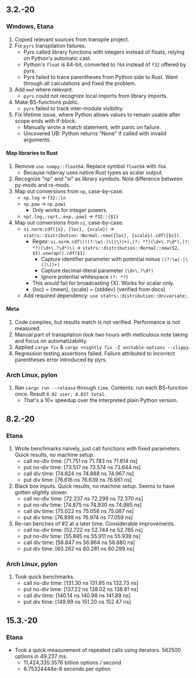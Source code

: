 ## 3.2.-20
### Windows, Etana
1. Copied relevant sources from transpile project.
2. Fix `pyrs` transpilation failures.
    * Pyrs called library functions with integers instead of floats, relying on Python's automatic cast.
    * Python's `float` is 64-bit, converted to `f64` instead of `f32` offered by pyrs.
    * Pyrs failed to trace parentheses from Python side to Rust. Went through all calculations and fixed the problem.
3. Add `mod` where relevant.
    * `pyrs` could not recognize local imports from library imports.
4. Make BS-functions public.
    * `pyrs` failed to track inter-module visibility.
5. Fix lifetime issue, where Python allows values to remain usable after scope ends with if-block.
    * Manually wrote a match statement, with panic on failure.
    * Uncovered UB: Python returns "None" if called with invalid arguments.

#### Map libraries to Rust
1. Remove `use numpy::float64`. Replace symbol `float64` with `f64`.
    * Because ndarray uses native Rust types as scalar output.
2. Recognize "np" and "si" as library symbols. Note difference between py-mods and rs-mods.
3. Map out conversions from `np`, case-by-case.
    * `np.log` -> `f32::ln`
    * `np.pow` -> `np.powi`
        * Only works for integer powers.
    * `np{.log,.sqrt,.exp,.pow}` -> `f32::{$1}`
4. Map out conversions from `si`, case-by-case.
    * `si.norm.cdf({x}, {loc}, {scale})` -> `statrs::distribution::Normal::new({loc}, {scale}).cdf({$x})`.
        * Regex: `si.norm.cdf\(((?:\w|-|\(|\))+),(?: *?)(\d+\.?\d*),(?: *?)(\d+\.?\d*)\)` -> `statrs::distribution::Normal::new($2, $3).unwrap().cdf($1)`
            * Capture identifier parameter with potential minus `((?:\w|-|\(|\))+)`
            * Capture decimal-literal parameter `(\d+\.?\d*)`
            * Ignore potential whitespace `(?: *?)`
        * This would fail for broadcasting {X}. Works for scalar only.
        * {loc} = {mean}, {scale} = {stddev} (verified from docs)
    * Add required dependency: `use statrs::distribution::Univariate;`.

#### Meta
1. Code compiles, but results match is not verified. Performance is not measured.
2. Manual part of transpilation took two hours with meticulous note taking and focus on automatizability.
3. Applied `cargo fix` & `cargo +nightly fix -Z unstable-options --clippy`.
4. Regression testing assertions failed. Failure attributed to incorrect parentheses error introduced by pyrs.

### Arch Linux, pylon
1. Ran `cargo run --release` through `time`. Contents: run each BS-function once. Result `0.02 user, 0.037 total`.
    * That's a 10× speedup over the interpreted plain Python version.

## 8.2.-20
### Etana
1. Wrote benchmarks naively, just call functions with fixed parameters. Quick results, no machine setup.
    * call no-div             time:   [71.751 ns 71.783 ns 71.814 ns]
    * put no-div              time:   [73.517 ns 73.574 ns 73.644 ns]
    * call div                time:   [74.824 ns 74.888 ns 74.967 ns]
    * put div                 time:   [76.616 ns 76.639 ns 76.661 ns]
2. Black box inputs. Quick results, no machine setup. Seems to have gotten slightly slower.
    * call no-div             time:   [72.237 ns 72.299 ns 72.370 ns]
    * put no-div              time:   [74.875 ns 74.930 ns 74.985 ns]
    * call div                time:   [75.022 ns 75.056 ns 75.087 ns]
    * put div                 time:   [76.899 ns 76.974 ns 77.059 ns]
3. Re-ran benches of #2 at a later time. Considerable improvements.
    * call no-div             time:   [52.722 ns 52.744 ns 52.765 ns]
    * put no-div              time:   [55.885 ns 55.911 ns 55.939 ns]
    * call div                time:   [56.847 ns 56.864 ns 56.880 ns]
    * put div                 time:   [60.262 ns 60.281 ns 60.299 ns]

### Arch Linux, pylon
1. Took quick benchmarks.
    * call no-div             time:   [131.30 ns 131.85 ns 132.73 ns]
    * put no-div              time:   [137.22 ns 138.02 ns 138.81 ns]
    * call div                time:   [140.14 ns 140.98 ns 141.89 ns]
    * put div                 time:   [149.99 ns 151.20 ns 152.47 ns]

## 15.3.-20
### Etana
- Took a quick measurement of repeated calls using iterators. 562500 options in 49.237 ms.
    * 11,424,335.3576 billion options / second
    * 8.75324444e-8 seconds per option
